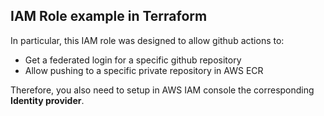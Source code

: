## IAM Role example in Terraform

In particular, this IAM role was designed to allow github actions to:

- Get a federated login for a specific github repository
- Allow pushing to a specific private repository in AWS ECR

Therefore, you also need to setup in AWS IAM console the corresponding __Identity provider__.
